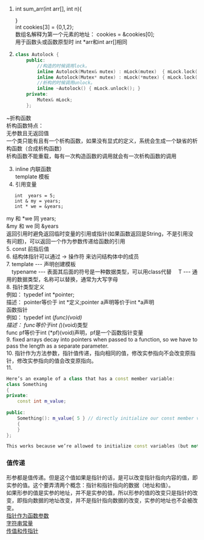 1. int sum_arr(int arr[], int n){
   
   }  
   int cookies[3] = {0,1,2};  
   数组名解释为第一个元素的地址： cookies = &cookies[0];  
   用于函数头或函数原型时 int *arr和int arr[]相同   
2. 
    ```C++
   class Autolock {
        public:
            //构造的时候调用lock。
            inline Autolock(Mutex& mutex) : mLock(mutex)  { mLock.lock(); }
            inline Autolock(Mutex* mutex) : mLock(*mutex) { mLock.lock(); }
            //析构的时候调用unlock。
            inline ~Autolock() { mLock.unlock(); }
        private:
            Mutex& mLock;
        };
    ```      
  ~折构函数  
 析构函数特点：  
    无参数且无返回值  
    一个类只能有且有一个析构函数，如果没有显式的定义，系统会生成一个缺省的析构函数（合成析构函数）  
    析构函数不能重载，每有一次构造函数的调用就会有一次析构函数的调用  
    
3. inline 内联函数  
   template 模板  
4. 引用变量
```
   int  years = 5; 
   int & my = years;
   int * we = &years;
```  
   my 和 *we 同 years;  
   &my 和 we 同 &years  
   返回引用时避免返回临时变量的引用或指针(如果函数返回是String，不是引用没有问题)，可以返回一个作为参数传递给函数的引用  
5. const 前指后值  
6. 结构体指针可以通过 -> 操作符 来访问结构体中的成员  
7. template --- 声明创建模板  
&emsp;typename --- 表面其后面的符号是一种数据类型，可以用class代替
&emsp;T --- 通用的数据类型，名称可以替换，通常为大写字母  
8. 指针类型定义  
例如： typedef int *pointer;  
描述： pointer等价于 int *定义;pointer a声明等价于int *a声明  
函数指针  
例如： typedef int (*func)(void)  
描述： func等价于int (*)(void)类型  
func pf等价于int (*pf)(void)声明，pf是一个函数指针变量  
9. fixed arrays decay into pointers when passed to a function, so we have to pass the length as a separate parameter.  
10. 指针作为方法参数，指针值传递，指向相同的值，修改实参指向不会改变原指针，修改实参指向的值会改变原指向。  
11. 
```C++
Here’s an example of a class that has a const member variable:
class Something
{
private:
    const int m_value;
 
public:
    Something(): m_value{ 5 } // directly initialize our const member variable
    {
    } 
};

This works because we’re allowed to initialize const variables (but not assign to them!).
```  
### 值传递
形参都是值传递。但是这个值如果是指针的话，是可以改变指针指向内容的值，即实参的值。这个要弄清两个概念：指针和指针指向的数据（地址和值）。  
如果形参的值是实参的地址，并不是实参的值，所以形参的值的改变只是指针的改变，即指向数据的地址改变，并不是指针指向数据的改变，实参的地址也不会被改变。  
[指针作为函数参数](https://blog.csdn.net/qq_33706673/article/details/84669784)  
[字符串常量](https://blog.csdn.net/coutamg/article/details/53453909)  
[传值和传指针](https://blog.csdn.net/hyb612/article/details/93266042?spm=1001.2101.3001.6650.5&utm_medium=distribute.pc_relevant.none-task-blog-2%7Edefault%7ECTRLIST%7Edefault-5-93266042-blog-123271928.pc_relevant_multi_platform_whitelistv2&depth_1-utm_source=distribute.pc_relevant.none-task-blog-2%7Edefault%7ECTRLIST%7Edefault-5-93266042-blog-123271928.pc_relevant_multi_platform_whitelistv2&utm_relevant_index=9)
